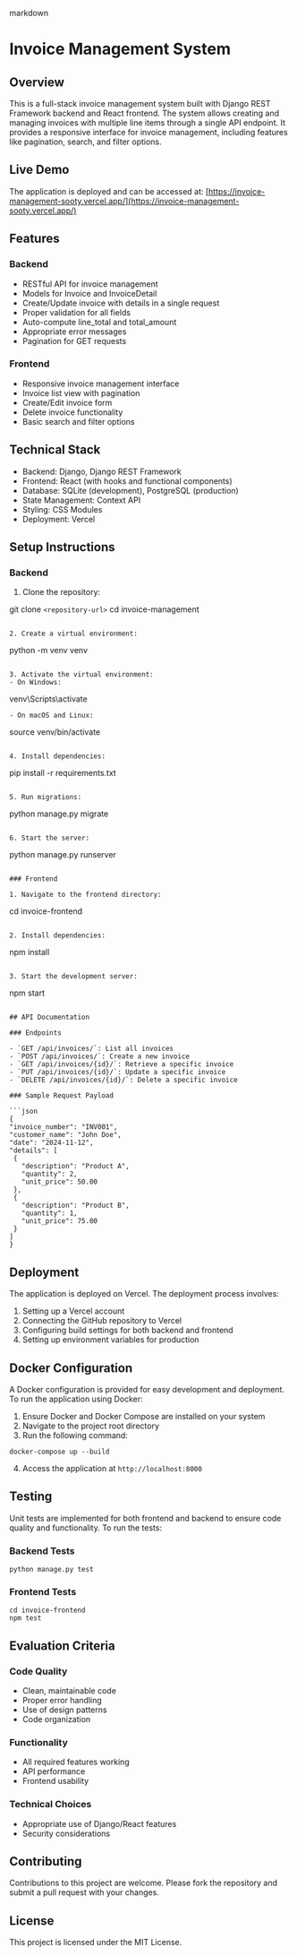 markdown
# Invoice Management System

## Overview

This is a full-stack invoice management system built with Django REST Framework backend and React frontend. The system allows creating and managing invoices with multiple line items through a single API endpoint. It provides a responsive interface for invoice management, including features like pagination, search, and filter options.

## Live Demo

The application is deployed and can be accessed at: [https://invoice-management-sooty.vercel.app/](https://invoice-management-sooty.vercel.app/)

## Features

### Backend
- RESTful API for invoice management
- Models for Invoice and InvoiceDetail
- Create/Update invoice with details in a single request
- Proper validation for all fields
- Auto-compute line_total and total_amount
- Appropriate error messages
- Pagination for GET requests

### Frontend
- Responsive invoice management interface
- Invoice list view with pagination
- Create/Edit invoice form
- Delete invoice functionality
- Basic search and filter options

## Technical Stack

- Backend: Django, Django REST Framework
- Frontend: React (with hooks and functional components)
- Database: SQLite (development), PostgreSQL (production)
- State Management: Context API
- Styling: CSS Modules
- Deployment: Vercel

## Setup Instructions

### Backend

1. Clone the repository:


git clone `<repository-url>`
cd invoice-management

```plaintext

2. Create a virtual environment:
```

python -m venv venv

```plaintext

3. Activate the virtual environment:
- On Windows: 
```

venv\Scripts\activate

```plaintext
- On macOS and Linux: 
```

source venv/bin/activate

```plaintext

4. Install dependencies:
```

pip install -r requirements.txt

```plaintext

5. Run migrations:
```

python manage.py migrate

```plaintext

6. Start the server:
```

python manage.py runserver

```plaintext

### Frontend

1. Navigate to the frontend directory:
```

cd invoice-frontend

```plaintext

2. Install dependencies:
```

npm install

```plaintext

3. Start the development server:
```

npm start

```plaintext

## API Documentation

### Endpoints

- `GET /api/invoices/`: List all invoices
- `POST /api/invoices/`: Create a new invoice
- `GET /api/invoices/{id}/`: Retrieve a specific invoice
- `PUT /api/invoices/{id}/`: Update a specific invoice
- `DELETE /api/invoices/{id}/`: Delete a specific invoice

### Sample Request Payload

```json
{
"invoice_number": "INV001",
"customer_name": "John Doe",
"date": "2024-11-12",
"details": [
 {
   "description": "Product A",
   "quantity": 2,
   "unit_price": 50.00
 },
 {
   "description": "Product B",
   "quantity": 1,
   "unit_price": 75.00
 }
]
}
```

## Deployment

The application is deployed on Vercel. The deployment process involves:

1. Setting up a Vercel account
2. Connecting the GitHub repository to Vercel
3. Configuring build settings for both backend and frontend
4. Setting up environment variables for production


## Docker Configuration

A Docker configuration is provided for easy development and deployment. To run the application using Docker:

1. Ensure Docker and Docker Compose are installed on your system
2. Navigate to the project root directory
3. Run the following command:

```plaintext
docker-compose up --build
```


4. Access the application at `http://localhost:8000`


## Testing

Unit tests are implemented for both frontend and backend to ensure code quality and functionality. To run the tests:

### Backend Tests

```plaintext
python manage.py test
```

### Frontend Tests

```plaintext
cd invoice-frontend
npm test
```

## Evaluation Criteria

### Code Quality

- Clean, maintainable code
- Proper error handling
- Use of design patterns
- Code organization


### Functionality

- All required features working
- API performance
- Frontend usability


### Technical Choices

- Appropriate use of Django/React features
- Security considerations


## Contributing

Contributions to this project are welcome. Please fork the repository and submit a pull request with your changes.

## License

This project is licensed under the MIT License.
